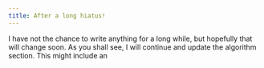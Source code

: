 ```yaml
---
title: After a long hiatus!
---
```


I have not the chance to write anything for a long while, but hopefully that will change soon. As you shall see, I will continue and update the algorithm section. This might include an

